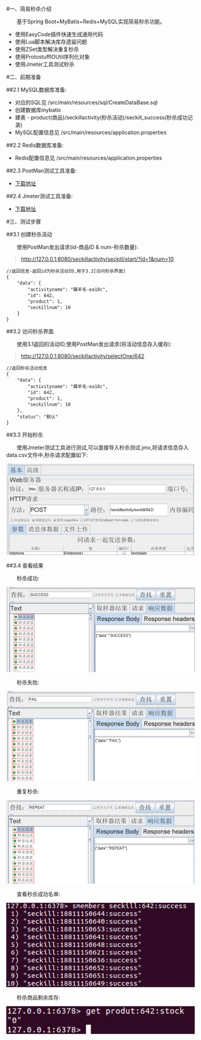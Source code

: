 #一、简易秒杀介绍

&emsp;&emsp;基于Spring Boot+MyBatis+Redis+MySQL实现简易秒杀功能。

- 使用EasyCode插件快速生成通用代码
- 使用Lua脚本解决库存遗留问题
- 使用ZSet类型解决重复秒杀
- 使用ProtostuffIOUtil序列化对象
- 使用Jmeter工具测试秒杀

#二、前期准备

##2.1 MySQL数据库准备:

- 对应的SQL见 /src/main/resources/sql/CreateDataBase.sql
- 创建数据库mybatis
- 建表 - product(商品)/seckillactivity(秒杀活动)/seckill_success(秒杀成功记录)
- MySQL配置信息见 /src/main/resources/application.properties

##2.2 Redis数据库准备:

- Redis配置信息见 /src/main/resources/application.properties

##2.3 PostMan测试工具准备:

- [下载地址](https://www.postman.com/)


##2.4 Jmeter测试工具准备:

- [下载地址](http://jmeter.apache.org/download_jmeter.cgi)

#三、测试步骤

##3.1 创建秒杀活动 

&emsp;&emsp;使用PostMan发出请求(id-商品ID & num-秒杀数量):

> http://127.0.0.1:8080/seckillactivity/seckill/start/?id=1&num=10

```
//返回信息-返回id为秒杀活动ID,用于3.2[访问秒杀界面]
{
    "data": {
        "activityname": "薅羊毛-ea18c",
        "id": 642,
        "product": 1,
        "seckillnum": 10
    }
}
```
##3.2 访问秒杀界面 

&emsp;&emsp;使用3.1返回的活动ID,使用PostMan发出请求(将活动信息存入缓存):

> http://127.0.0.1:8080/seckillactivity/selectOne/642

```
//返回秒杀活动信息
{
    "data": {
        "activityname": "薅羊毛-ea18c",
        "id": 642,
        "product": 1,
        "seckillnum": 10
    },
    "status": "默认"
}
```

##3.3 开始秒杀

&emsp;&emsp;使用Jmeter测试工具进行测试,可以直接导入秒杀测试.jmx,将请求信息存入data.csv文件中,秒杀请求配置如下:

![图3-1 秒杀请求配置.png](./秒杀请求配置-Jmeter.png)

##3.4 查看结果

&emsp;&emsp;秒杀成功:

![图3-2 秒杀成功.png](./秒杀成功.png)

&emsp;&emsp;秒杀失败:

![图3-3 秒杀失败.png](./秒杀失败.png)

&emsp;&emsp;重复秒杀:

![图3-4 重复秒杀.png](./重复秒杀.png)

&emsp;&emsp;查看秒杀成功名单:

![图3-5 查看秒杀成功名单.png](./查看秒杀成功名单.png)

&emsp;&emsp;秒杀商品剩余库存:

![图3-6 秒杀商品剩余库存.png](./秒杀商品剩余库存.png)


